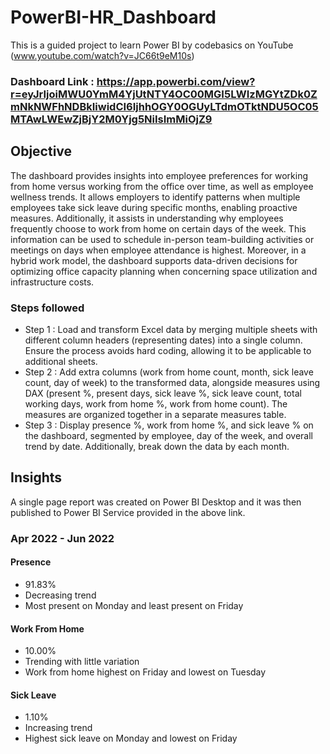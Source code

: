 # PowerBI-HR_Dashboard

This is a guided project to learn Power BI by codebasics on YouTube (www.youtube.com/watch?v=JC66t9eM10s)

### Dashboard Link : https://app.powerbi.com/view?r=eyJrIjoiMWU0YmM4YjUtNTY4OC00MGI5LWIzMGYtZDk0ZmNkNWFhNDBkIiwidCI6IjhhOGY0OGUyLTdmOTktNDU5OC05MTAwLWEwZjBjY2M0Yjg5NiIsImMiOjZ9

## Objective

The dashboard provides insights into employee preferences for working from home versus working from the office over time, as well as employee wellness trends. It allows employers to identify patterns when multiple employees take sick leave during specific months, enabling proactive measures. Additionally, it assists in understanding why employees frequently choose to work from home on certain days of the week. This information can be used to schedule in-person team-building activities or meetings on days when employee attendance is highest. Moreover, in a hybrid work model, the dashboard supports data-driven decisions for optimizing office capacity planning when concerning space utilization and infrastructure costs.

### Steps followed 

- Step 1 : Load and transform Excel data by merging multiple sheets with different column headers (representing dates) into a single column. Ensure the process avoids hard coding, allowing it to be applicable to additional sheets.
- Step 2 : Add extra columns (work from home count, month, sick leave count, day of week) to the transformed data, alongside measures using DAX (present %, present days, sick leave %, sick leave count, total working days, work from home %, work from home count). The measures are organized together in a separate measures table.
- Step 3 : Display presence %, work from home %, and sick leave % on the dashboard, segmented by employee, day of the week, and overall trend by date. Additionally, break down the data by each month.

## Insights

A single page report was created on Power BI Desktop and it was then published to Power BI Service provided in the above link. 

### Apr 2022 - Jun 2022

#### Presence
- 91.83%
- Decreasing trend
- Most present on Monday and least present on Friday

#### Work From Home
- 10.00%
- Trending with little variation
- Work from home highest on Friday and lowest on Tuesday

#### Sick Leave
- 1.10%
- Increasing trend
- Highest sick leave on Monday and lowest on Friday






